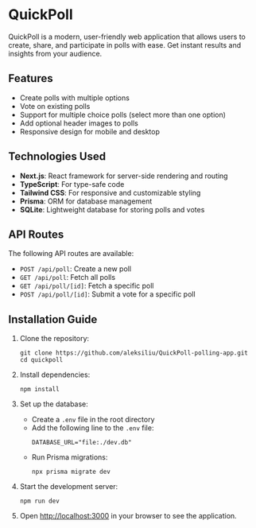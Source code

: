 # QuickPoll

QuickPoll is a modern, user-friendly web application that allows users to create, share, and participate in polls with ease. Get instant results and insights from your audience.

## Features

- Create polls with multiple options
- Vote on existing polls
- Support for multiple choice polls (select more than one option)
- Add optional header images to polls
- Responsive design for mobile and desktop

## Technologies Used

- **Next.js**: React framework for server-side rendering and routing
- **TypeScript**: For type-safe code
- **Tailwind CSS**: For responsive and customizable styling
- **Prisma**: ORM for database management
- **SQLite**: Lightweight database for storing polls and votes

## API Routes

The following API routes are available:

- `POST /api/poll`: Create a new poll
- `GET /api/poll`: Fetch all polls
- `GET /api/poll/[id]`: Fetch a specific poll
- `POST /api/poll/[id]`: Submit a vote for a specific poll

## Installation Guide

1. Clone the repository:

   ```
   git clone https://github.com/aleksiliu/QuickPoll-polling-app.git
   cd quickpoll
   ```

2. Install dependencies:

   ```
   npm install
   ```

3. Set up the database:

   - Create a `.env` file in the root directory
   - Add the following line to the `.env` file:
     ```
     DATABASE_URL="file:./dev.db"
     ```
   - Run Prisma migrations:
     ```
     npx prisma migrate dev
     ```

4. Start the development server:

   ```
   npm run dev
   ```

5. Open [http://localhost:3000](http://localhost:3000) in your browser to see the application.
